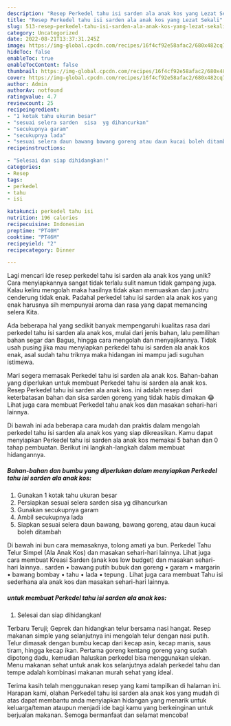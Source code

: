 ```yaml
---
description: "Resep Perkedel tahu isi sarden ala anak kos yang Lezat Sekali"
title: "Resep Perkedel tahu isi sarden ala anak kos yang Lezat Sekali"
slug: 513-resep-perkedel-tahu-isi-sarden-ala-anak-kos-yang-lezat-sekali
category: Uncategorized
date: 2022-08-21T13:37:31.245Z
image: https://img-global.cpcdn.com/recipes/16f4cf92e58afac2/680x482cq70/perkedel-tahu-isi-sarden-ala-anak-kos-foto-resep-utama.jpg
hideToc: false
enableToc: true
enableTocContent: false
thumbnail: https://img-global.cpcdn.com/recipes/16f4cf92e58afac2/680x482cq70/perkedel-tahu-isi-sarden-ala-anak-kos-foto-resep-utama.jpg
cover: https://img-global.cpcdn.com/recipes/16f4cf92e58afac2/680x482cq70/perkedel-tahu-isi-sarden-ala-anak-kos-foto-resep-utama.jpg
author: Admin
authorAv: notfound
ratingvalue: 4.7
reviewcount: 25
recipeingredient:
- "1 kotak tahu ukuran besar"
- "sesuai selera sarden  sisa  yg dihancurkan"
- "secukupnya garam"
- "secukupnya lada"
- "sesuai selera daun bawang bawang goreng atau daun kucai boleh ditambah"
recipeinstructions:

- "Selesai dan siap dihidangkan!"
categories:
- Resep
tags:
- perkedel
- tahu
- isi

katakunci: perkedel tahu isi 
nutrition: 196 calories
recipecuisine: Indonesian
preptime: "PT40M"
cooktime: "PT46M"
recipeyield: "2"
recipecategory: Dinner

---
```





Lagi mencari ide resep perkedel tahu isi sarden ala anak kos yang unik? Cara menyiapkannya sangat tidak terlalu sulit namun tidak gampang juga. Kalau keliru mengolah maka hasilnya tidak akan memuaskan dan justru cenderung tidak enak. Padahal perkedel tahu isi sarden ala anak kos yang enak harusnya sih mempunyai aroma dan rasa yang dapat memancing selera Kita.





Ada beberapa hal yang sedikit banyak mempengaruhi kualitas rasa dari perkedel tahu isi sarden ala anak kos, mulai dari jenis bahan, lalu pemilihan bahan segar dan Bagus, hingga cara mengolah dan menyajikannya. Tidak usah pusing jika mau menyiapkan perkedel tahu isi sarden ala anak kos enak,      asal sudah tahu triknya maka hidangan ini mampu jadi suguhan istimewa.














Mari segera memasak Perkedel tahu isi sarden ala anak kos. Bahan-bahan yang diperlukan untuk membuat Perkedel tahu isi sarden ala anak kos. Resep Perkedel tahu isi sarden ala anak kos. ini adalah resep dari keterbatasan bahan dan sisa sarden goreng yang tidak habis dimakan 😂 Lihat juga cara membuat Perkedel tahu anak kos dan masakan sehari-hari lainnya.






Di bawah ini ada beberapa cara mudah dan praktis dalam mengolah perkedel tahu isi sarden ala anak kos yang siap dikreasikan. Kamu dapat menyiapkan Perkedel tahu isi sarden ala anak kos memakai 5 bahan dan 0 tahap pembuatan. Berikut ini langkah-langkah dalam membuat hidangannya.

<!--inarticleads1-->

##### Bahan-bahan dan bumbu yang diperlukan dalam menyiapkan Perkedel tahu isi sarden ala anak kos:

1. Gunakan 1 kotak tahu ukuran besar
1. Persiapkan sesuai selera sarden  sisa  yg dihancurkan
1. Gunakan secukupnya garam
1. Ambil secukupnya lada
1. Siapkan sesuai selera daun bawang, bawang goreng, atau daun kucai boleh ditambah


Di bawah ini bun cara memasaknya, tolong amati ya bun. Perkedel Tahu Telur Simpel (Ala Anak Kos) dan masakan sehari-hari lainnya. Lihat juga cara membuat Kreasi Sarden (anak kos low budget) dan masakan sehari-hari lainnya.. sarden • bawang putih bubuk dan goreng • garam • margarin • bawang bombay • tahu • lada • tepung . Lihat juga cara membuat Tahu isi sederhana ala anak kos dan masakan sehari-hari lainnya. 

<!--inarticleads2-->

#####  untuk membuat Perkedel tahu isi sarden ala anak kos:


1. Selesai dan siap dihidangkan!

Terbaru Teruji; Geprek dan hidangkan telur bersama nasi hangat. Resep makanan simple yang selanjutnya ini mengolah telur dengan nasi putih. Telur dimasak dengan bumbu kecap dari kecap asin, kecap manis, saus tiram, hingga kecap ikan. Pertama goreng kentang goreng yang sudah dipotong dadu, kemudian haluskan perkedel bisa menggunakan ulekan. Menu makanan sehat untuk anak kos selanjutnya adalah perkedel tahu dan tempe adalah kombinasi makanan murah sehat yang ideal. 

Terima kasih telah menggunakan resep yang kami tampilkan di halaman ini. Harapan kami, olahan Perkedel tahu isi sarden ala anak kos yang mudah di atas dapat membantu anda menyiapkan hidangan yang menarik untuk keluarga/teman ataupun menjadi ide bagi kamu yang berkeinginan untuk berjualan makanan. Semoga bermanfaat dan selamat mencoba!
